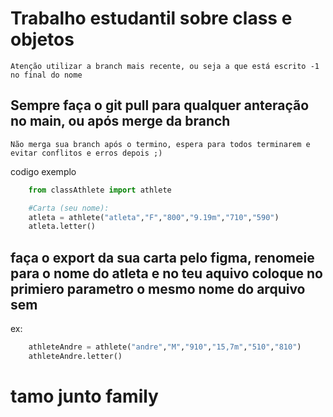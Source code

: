 # Trabalho estudantil sobre class e objetos

``Atenção utilizar a branch mais recente, ou seja a que está escrito -1 no final do nome``

## Sempre faça o git pull para qualquer anteração no main, ou após merge da branch

``Não merga sua branch após o termino, espera para todos terminarem e evitar conflitos e erros depois ;)``

codigo exemplo

```python
    from classAthlete import athlete

    #Carta (seu nome):
    atleta = athlete("atleta","F","800","9.19m","710","590")
    atleta.letter() 
```

## faça o export da sua carta pelo figma, renomeie para o nome do atleta e no teu aquivo coloque no primiero parametro o mesmo nome do arquivo sem


ex:
```python
    athleteAndre = athlete("andre","M","910","15,7m","510","810")
    athleteAndre.letter() 

```


# tamo junto family
